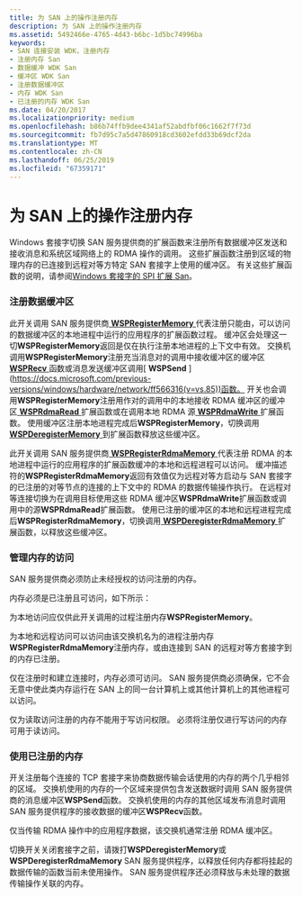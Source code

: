 ```yaml
---
title: 为 SAN 上的操作注册内存
description: 为 SAN 上的操作注册内存
ms.assetid: 5492466e-4765-4d43-b6bc-1d5bc74996ba
keywords:
- SAN 连接安装 WDK，注册内存
- 注册内存 San
- 数据缓冲 WDK San
- 缓冲区 WDK San
- 注册数据缓冲区
- 内存 WDK San
- 已注册的内存 WDK San
ms.date: 04/20/2017
ms.localizationpriority: medium
ms.openlocfilehash: b86b74ffb9dee4341af52abdfbf06c1662f7f73d
ms.sourcegitcommit: fb7d95c7a5d47860918cd3602efdd33b69dcf2da
ms.translationtype: MT
ms.contentlocale: zh-CN
ms.lasthandoff: 06/25/2019
ms.locfileid: "67359171"
---
```

# <a name="registering-memory-for-operations-on-a-san"></a>为 SAN 上的操作注册内存





Windows 套接字切换 SAN 服务提供商的扩展函数来注册所有数据缓冲区发送和接收消息和系统区域网络上的 RDMA 操作的调用。 这些扩展函数注册到区域的物理内存的已连接到远程对等方特定 SAN 套接字上使用的缓冲区。 有关这些扩展函数的说明，请参阅[Windows 套接字的 SPI 扩展 San](windows-sockets-spi-extensions-for-sans.md)。

### <a name="registering-data-buffers"></a>注册数据缓冲区

此开关调用 SAN 服务提供商[ **WSPRegisterMemory** ](https://docs.microsoft.com/previous-versions/windows/hardware/network/ff566311(v=vs.85))代表注册只能由，可以访问的数据缓冲区的本地进程中运行的应用程序的扩展函数过程。 缓冲区会处理这一切**WSPRegisterMemory**返回是仅在执行注册本地进程的上下文中有效。 交换机调用**WSPRegisterMemory**注册充当消息对的调用中接收缓冲区的缓冲区[ **WSPRecv** ](https://docs.microsoft.com/previous-versions/windows/hardware/network/ff566309(v=vs.85))函数或消息发送缓冲区调用[ **WSPSend** ](https://docs.microsoft.com/previous-versions/windows/hardware/network/ff566316(v=vs.85))函数。 开关也会调用**WSPRegisterMemory**注册用作对的调用中的本地接收 RDMA 缓冲区的缓冲区[ **WSPRdmaRead** ](https://docs.microsoft.com/previous-versions/windows/hardware/network/ff566304(v=vs.85))扩展函数或在调用本地 RDMA 源[ **WSPRdmaWrite** ](https://docs.microsoft.com/previous-versions/windows/hardware/network/ff566306(v=vs.85))扩展函数。 使用缓冲区注册本地进程完成后**WSPRegisterMemory**，切换调用[ **WSPDeregisterMemory** ](https://docs.microsoft.com/previous-versions/windows/hardware/network/ff566279(v=vs.85))到扩展函数释放这些缓冲区。

此开关调用 SAN 服务提供商[ **WSPRegisterRdmaMemory** ](https://docs.microsoft.com/previous-versions/windows/hardware/network/ff566313(v=vs.85))代表注册 RDMA 的本地进程中运行的应用程序的扩展函数缓冲的本地和远程进程可以访问。 缓冲描述符的**WSPRegisterRdmaMemory**返回有效值仅为远程对等方启动与 SAN 套接字的已注册的对等节点的连接的上下文中的 RDMA 的数据传输操作执行。 在远程对等连接切换为在调用目标使用这些 RDMA 缓冲区**WSPRdmaWrite**扩展函数或调用中的源**WSPRdmaRead**扩展函数。 使用已注册的缓冲区的本地和远程进程完成后**WSPRegisterRdmaMemory**，切换调用[ **WSPDeregisterRdmaMemory** ](https://docs.microsoft.com/previous-versions/windows/hardware/network/ff566281(v=vs.85))扩展函数，以释放这些缓冲区。

### <a name="managing-memory-access"></a>管理内存的访问

SAN 服务提供商必须防止未经授权的访问注册的内存。

内存必须是已注册且可访问，如下所示：

为本地访问应仅供此开关调用的过程注册内存**WSPRegisterMemory**。

为本地和远程访问可以访问由该交换机名为的进程注册内存**WSPRegisterRdmaMemory**注册内存，或由连接到 SAN 的远程对等方套接字到的内存已注册。

仅在注册时和建立连接时，内存必须可访问。 SAN 服务提供商必须确保，它不会无意中使此类内存运行在 SAN 上的同一台计算机上或其他计算机上的其他进程可以访问。

仅为读取访问注册的内存不能用于写访问权限。 必须将注册仅进行写访问的内存可用于读访问。

### <a name="using-registered-memory"></a>使用已注册的内存

开关注册每个连接的 TCP 套接字来协商数据传输会话使用的内存的两个几乎相邻的区域。 交换机使用的内存的一个区域来提供包含发送数据时调用 SAN 服务提供商的消息缓冲区**WSPSend**函数。 交换机使用的内存的其他区域发布消息时调用 SAN 服务提供程序的接收数据的缓冲区**WSPRecv**函数。

仅当传输 RDMA 操作中的应用程序数据，该交换机通常注册 RDMA 缓冲区。

切换开关关闭套接字之前，请拨打**WSPDeregisterMemory**或**WSPDeregisterRdmaMemory** SAN 服务提供程序，以释放任何内存都将挂起的数据传输的函数当前未使用操作。 SAN 服务提供程序还必须释放与未处理的数据传输操作关联的内存。

 

 





